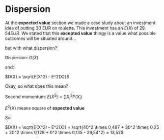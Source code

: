 # Dispersion

At the **expected value** section we made a case study about an investment idea of putting 30 EUR on roulette. This investment has an $E(X)$ of $29,54 EUR$. We stated that this **excepted value** thingy is a value what possible outcomes will be situated around...

but with what dispersion?

Dispersion: $D(X)$

and:

$D(X) = \sqrt{E(X^2) - E^2(X)}$

Okay, so what does this mean?

Second momentum: $E(X^2)=\sum X_i^2 P(X_i)$

$E^2(X)$ means square of **expected value**

So:

$D(X) = \sqrt{E(X^2) - E^2(X)} = \sqrt{40^2 \times 0,487 + 30^2 \times 0,25 + 20^2 \times 0,128 + 0^2 \times 0,135 - 29,54^2} = 13,52$